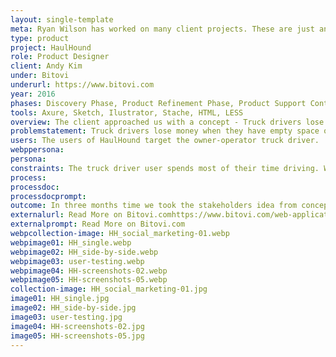 ```yaml
---
layout: single-template
meta: Ryan Wilson has worked on many client projects. These are just an example of some of the excellent product design work that he could do on your project.
type: product
project: HaulHound
role: Product Designer
client: Andy Kim
under: Bitovi
underurl: https://www.bitovi.com
year: 2016
phases: Discovery Phase, Product Refinement Phase, Product Support Contract, Product Review Contract
tools: Axure, Sketch, Ilustrator, Stache, HTML, LESS
overview: The client approached us with a concept - Truck drivers lose money whenever they have to drive home with partial or completely empty trailers – how do we help them fill their trucks?<br/><br/>In three months, the client wanted to unveil a solution at a trade show. In that time, we delivered a fully-functional mobile app in both Android and Apple app stores.
problemstatement: Truck drivers lose money when they have empty space on their trucks. Driving back to home-base with an empty trailer is called 'deadheading'. Not only does an empty truck mean that there won't be a paycheck associated wit delivering goods, but also the cost of fuel on the return trip.<br/><br/>HaulHound had the idea to build an application that would be 'the Uber for the trucking industry'. This application would give truck drivers the ability to fill a portion or all empty space in their trailer using a mobile and web-based logistics search engine. Users can search and schedule pickups in their destination city so they won't have to drive back empty.
users: The users of HaulHound target the owner-operator truck driver.
webppersona:
persona:
constraints: The truck driver user spends most of their time driving. We are creating a mobile application to assist them in filling their trucks, yet we don't want the user to user their mobile device while driving.
process:
processdoc:
processdocprompt:
outcome: In three months time we took the stakeholders idea from concept to MVP – but really more than that. In three moths time we had a highly polished application ready for users to be rolled out at a trade show. Along with all of the product design work, we helped to - Refine the HaulHound logo, develop marketing materials and trade show backdrops, and create 3D animations and promotional videos for display at the roll-out trade show.
externalurl: Read More on Bitovi.comhttps://www.bitovi.com/web-application-consulting-work/haulhound-trucking-web-app
externalprompt: Read More on Bitovi.com
webpcollection-image: HH_social_marketing-01.webp
webpimage01: HH_single.webp
webpimage02: HH_side-by-side.webp
webpimage03: user-testing.webp
webpimage04: HH-screenshots-02.webp
webpimage05: HH-screenshots-05.webp
collection-image: HH_social_marketing-01.jpg
image01: HH_single.jpg
image02: HH_side-by-side.jpg
image03: user-testing.jpg
image04: HH-screenshots-02.jpg
image05: HH-screenshots-05.jpg
---
```

